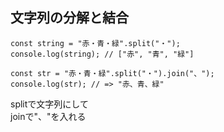 ## 文字列の分解と結合
```
const string = "赤・青・緑".split("・");
console.log(string); // ["赤", "青", "緑"]
```

```
const str = "赤・青・緑".split("・").join("、");
console.log(str); // => "赤、青、緑"
```
splitで文字列にして  
joinで"、"を入れる  

```

